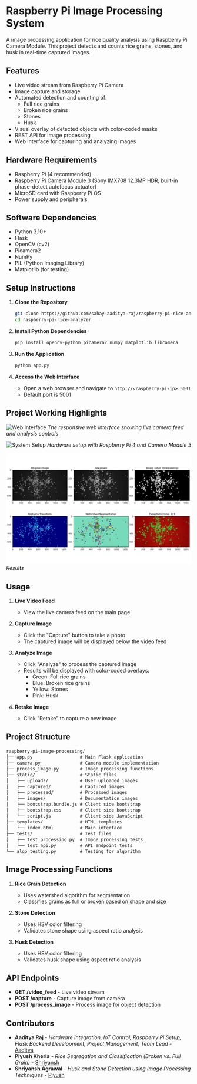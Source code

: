 # Raspberry Pi Image Processing System

A image processing application for rice quality analysis using Raspberry Pi Camera Module. This project detects and counts rice grains, stones, and husk in real-time captured images.

## Features

- Live video stream from Raspberry Pi Camera
- Image capture and storage
- Automated detection and counting of:
  - Full rice grains
  - Broken rice grains
  - Stones
  - Husk
- Visual overlay of detected objects with color-coded masks
- REST API for image processing
- Web interface for capturing and analyzing images

## Hardware Requirements

- Raspberry Pi (4 recommended)
- Raspberry Pi Camera Module 3 (Sony IMX708 12.3MP HDR, built-in phase-detect autofocus actuator)
- MicroSD card with Raspberry Pi OS
- Power supply and peripherals

## Software Dependencies

- Python 3.10+
- Flask
- OpenCV (cv2)
- Picamera2
- NumPy
- PIL (Python Imaging Library)
- Matplotlib (for testing)

## Setup Instructions

1. **Clone the Repository**
   ```bash
   git clone https://github.com/sahay-aaditya-raj/raspberry-pi-rice-analyzer.git
   cd raspberry-pi-rice-analyzer
   ```

2. **Install Python Dependencies**
   ```bash
   pip install opencv-python picamera2 numpy matplotlib libcamera
   ```

3. **Run the Application**
   ```bash
   python app.py
   ```

4. **Access the Web Interface**
   - Open a web browser and navigate to `http://<raspberry-pi-ip>:5001`
   - Default port is 5001

## Project Working Highlights

![Web Interface](interface.jpg)
*The responsive web interface showing live camera feed and analysis controls*

![System Setup](setup_image.jpg)
*Hardware setup with Raspberry Pi 4 and Camera Module 3*

![Results](results.png)
*Results*

## Usage

1. **Live Video Feed**
   - View the live camera feed on the main page

2. **Capture Image**
   - Click the "Capture" button to take a photo
   - The captured image will be displayed below the video feed

3. **Analyze Image**
   - Click "Analyze" to process the captured image
   - Results will be displayed with color-coded overlays:
     - Green: Full rice grains
     - Blue: Broken rice grains
     - Yellow: Stones
     - Pink: Husk

4. **Retake Image**
   - Click "Retake" to capture a new image

## Project Structure

```
raspberry-pi-image-processing/
├── app.py                  # Main Flask application
├── camera.py               # Camera module implementation
├── process_image.py        # Image processing functions
├── static/                 # Static files
│   ├── uploads/            # User uploaded images
│   ├── captured/           # Captured images
│   ├── processed/          # Processed images
│   ├── images/             # Documentation images
│   ├── bootstrap.bundle.js # Client side bootstrap
│   ├── bootstrap.css       # Client side bootstrap
│   └── script.js           # Client-side JavaScript
├── templates/              # HTML templates
│   └── index.html          # Main interface
├── tests/                  # Test files
│   ├── test_processing.py  # Image processing tests
│   └── test_api.py         # API endpoint tests
└── algo_testing.py         # Testing for algorithm
```

## Image Processing Functions

1. **Rice Grain Detection**
   - Uses watershed algorithm for segmentation
   - Classifies grains as full or broken based on shape and size

2. **Stone Detection**
   - Uses HSV color filtering
   - Validates stone shape using aspect ratio analysis

3. **Husk Detection**
   - Uses HSV color filtering
   - Validates husk shape using aspect ratio analysis


## API Endpoints

- **GET /video_feed** - Live video stream
- **POST /capture** - Capture image from camera
- **POST /process_image** - Process image for object detection

## Contributors

- **Aaditya Raj** - *Hardware Integration, IoT Control, Raspberry Pi Setup, Flask Backend Development, Project Management, Team Lead* - [Aaditya](https://github.com/sahay-aaditya-raj)
- **Piyush Kheria** - *Rice Segregation and Classification (Broken vs. Full Grain)* - [Shriyansh](https://github.com/alexj)
- **Shriyansh Agrawal** - *Husk and Stone Detection using Image Processing Techniques* - [Piyush](https://github.com/johnsmith)


